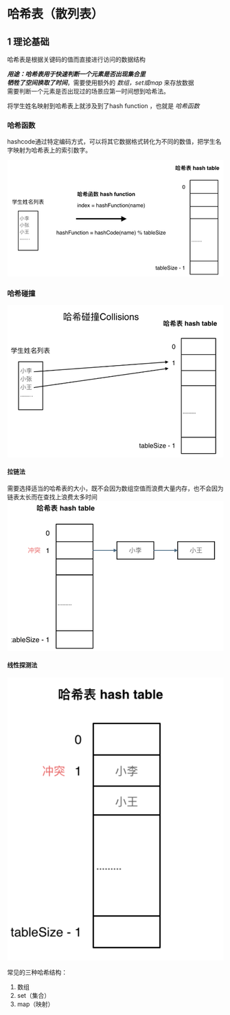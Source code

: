 # 哈希表（散列表）

## 1 理论基础

哈希表是根据关键码的值而直接进行访问的数据结构  

***用途：哈希表用于快速判断一个元素是否出现集合里***  
***牺牲了空间换取了时间***，需要使用额外的 *数组，set或map* 来存放数据  
需要判断一个元素是否出现过的场景应第一时间想到哈希法。  

将学生姓名映射到哈希表上就涉及到了hash function ，也就是 *哈希函数*  

### 哈希函数

hashcode通过特定编码方式，可以将其它数据格式转化为不同的数值，把学生名字映射为哈希表上的索引数字。  

![1](images/2022-06-07-10-10-42.png)

### 哈希碰撞

![2](images/2022-06-07-10-13-16.png)  

#### 拉链法  

需要选择适当的哈希表的大小，既不会因为数组空值而浪费大量内存，也不会因为链表太长而在查找上浪费太多时间  
![3](images/2022-06-07-10-15-07.png)  

#### 线性探测法  

![4](images/2022-06-07-10-15-35.png)

常见的三种哈希结构：

1. 数组
2. set（集合）  
3. map（映射）
